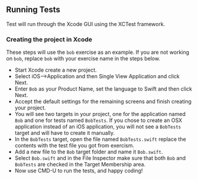 ## Running Tests

Test will run through the Xcode GUI using the XCTest framework.

### Creating the project in Xcode

These steps will use the `bob` exercise as an example. If you are not working on `bob`, replace `bob` with your exercise name in the steps below.

* Start Xcode create a new project.
* Select iOS-->Application and then Single View Application and click Next.
* Enter `Bob` as your Product Name, set the language to Swift and then click Next.
* Accept the default settings for the remaining screens and finish creating your project.
* You will see two targets in your project, one for the application named `Bob` and one for tests named `BobTests`. If you chose to create an OSX application instead of an iOS application, you will not see a `BobTests` target and will have to create it manually.
* In the `BobTests` target, open the file named `BobTests.swift` replace the contents with the test file you got from exercism.
* Add a new file to the `Bob` target folder and name it `Bob.swift`.
* Select `Bob.swift` and in the File Inspector make sure that both `Bob` and `BobTests` are checked in the Target Membership area.
* Now use CMD-U to run the tests, and happy coding!
